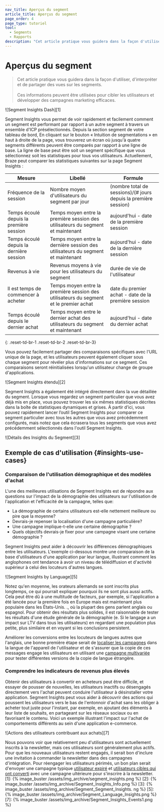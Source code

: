 ```yaml
---
nav_title: Aperçus du segment
article_title: Aperçus du segment
page_order: 4
page_type: tutoriel
tool:
  - Segments
  - Rapports
description: "Cet article pratique vous guidera dans la façon d'utiliser, d'interpréter et de partager des vues sur les segments."
---
```


# Aperçus du segment

> Cet article pratique vous guidera dans la façon d'utiliser, d'interpréter et de partager des vues sur les segments. <br> <br> Ces informations peuvent être utilisées pour cibler les utilisateurs et développer des campagnes marketing efficaces.

!\[Segment Insights Dash\]\[1\]

Segment Insights vous permet de voir rapidement et facilement comment un segment est performant par rapport à un autre segment à travers un ensemble d'ICP présélectionnés. Depuis la section segment de votre tableau de bord, En cliquant sur le bouton « Intuition de segmentations » en haut à droite de la page, vous trouverez un écran où jusqu'à quatre segments différents peuvent être comparés par rapport à une ligne de base. La ligne de base peut être soit un segment spécifique que vous sélectionnez soit les statistiques pour tous vos utilisateurs.  Actuellement, Braze peut comparer les statistiques suivantes sur la page Segment Insights :

| Mesure                                  | Libellé                                                                               | Formule                                                         |
| --------------------------------------- | ------------------------------------------------------------------------------------- | --------------------------------------------------------------- |
| Fréquence de la session                 | Nombre moyen d'utilisateurs du segment par jour                                       | (nombre total de sessions)/(# jours depuis la première session) |
| Temps écoulé depuis la première session | Temps moyen entre la première session des utilisateurs du segment et maintenant       | aujourd'hui - date de la première session                       |
| Temps écoulé depuis la dernière session | Temps moyen entre la dernière session des utilisateurs du segment et maintenant       | aujourd'hui - date de la dernière session                       |
| Revenus à vie                           | Revenus moyens à vie pour les utilisateurs du segment                                 | durée de vie de l'utilisateur                                   |
| Il est temps de commencer à acheter     | Temps moyen entre la première session des utilisateurs du segment et le premier achat | date du premier achat - date de la première session             |
| Temps écoulé depuis le dernier achat    | Temps moyen entre le dernier achat des utilisateurs du segment et maintenant          | aujourd'hui - date du dernier achat                             |
{: .reset-td-br-1 .reset-td-br-2 .reset-td-br-3}

Vous pouvez facilement partager des comparaisons spécifiques avec l'URL unique de la page, et les utilisateurs peuvent également cliquer sous chaque segment pour révéler plus d'informations sur ce segment. Ces comparaisons seront réinitialisées lorsqu'un utilisateur change de groupe d'applications.

!\[Segment Insights étendu\]\[2\]

Segment Insights a également été intégré directement dans la vue détaillée du segment. Lorsque vous regardez un segment particulier que vous avez déjà mis en place, vous pouvez trouver les six mêmes statistiques décrites dans la boîte de statistiques dynamiques et grises. À partir d’ici, vous pouvez rapidement lancer l’outil Segment Insights pour comparer ce segment particulier avec tous les autres que vous avez précédemment configurés, mais notez que cela écrasera tous les segments que vous avez précédemment sélectionnés dans l'outil Segment Insights.

!\[Détails des Insights du Segment\]\[3\]

## Exemple de cas d'utilisation {#insights-use-cases}

### Comparaison de l'utilisation démographique et des modèles d'achat

L'une des meilleures utilisations de Segment Insights est de répondre aux questions sur l'impact de la démographie des utilisateurs sur l'utilisation de l'application et l'efficacité de la campagne, telles que:

- La démographie de certains utilisateurs est-elle nettement meilleure ou pire que la moyenne?
- Devrais-je repenser la localisation d'une campagne particulière?
- Une campagne implique-t-elle une certaine démographie ?
- Quels objectifs devrais-je fixer pour une campagne visant une certaine démographie ?

Segment Insights peut aider à découvrir les différences démographiques entre les utilisateurs. L'exemple ci-dessous montre une comparaison de la base d'utilisateurs d'une application par leur langue, illustrant comment les anglophones ont tendance à avoir un niveau de télédiffusion et d'activité supérieur à celui des locuteurs d'autres langues.

!\[Segment Insights by Language\]\[5\]

Notez qu'en moyenne, les orateurs allemands se sont inscrits plus longtemps, ce qui pourrait expliquer pourquoi ils ne sont plus aussi actifs. Cela peut être dû à une multitude de facteurs, par exemple, si l'application a été lancée pour la première fois en Europe mais est maintenant plus populaire dans les États-Unis. ., où la plupart des gens parlent anglais ou espagnol. Pour obtenir des résultats plus solides, il est raisonnable de tester les résultats d'une étude générale de la démographie (e. Si le langage a un impact sur LTV dans tous les utilisateurs) en regardant une population plus petite, plus similaire et en voyant si les conclusions persistent.

Améliorer les conversions entre les locuteurs de langues autres que l'anglais, une bonne première étape serait de [localiser les campagnes][10] dans la langue de l'appareil de l'utilisateur et de s'assurer que la copie de ces messages engage les utilisateurs en utilisant une [campagne multivariée][11] pour tester différentes versions de la copie de langue étrangère.

### Comprendre les indicateurs de revenus plus élevés

Obtenir des utilisateurs à convertir en acheteurs peut être difficile, et essayer de pousser de nouvelles, les utilisateurs inactifs ou désengagés directement vers l'achat peuvent conduire l'utilisateur à désinstaller votre application. Segment Insights peut vous aider à découvrir des actions qui poussent les utilisateurs vers le bas de l'entonnoir d'achat sans les obliger à acheter tout juste pour l'instant, par exemple, en ajoutant des éléments à leur liste de souhaits, en partageant sur les réseaux sociaux ou en favorisant le contenu. Voici un exemple illustrant l'impact sur l'achat de comportements différents au sein d'une application e-commerce.

!\[Actions des utilisateurs contribuant aux achats\]\[7\]

Nous pouvons voir que relativement peu d'utilisateurs sont actuellement inscrits à la newsletter, mais ces utilisateurs sont généralement plus actifs. Pour que les nouveaux utilisateurs restent engagés, il serait bon d'inclure une invitation à commander la newsletter dans des campagnes d'intégration. Pour réengager les utilisateurs périmés, un bon plan serait d'envoyer une campagne typique [utilisateur expiré][9] et [utilisateurs cibles qui ont converti][12] avec une campagne ultérieure pour s'inscrire à la newsletter.
[1]: {% image_buster /assets/img_archive/segment_insights.png %} [2]: {% image_buster /assets/img_archive/Segment_Insights_Info.png %} [3]: {% image_buster /assets/img_archive/Segment_Segment_Insights. ng %} [5]: {% image_buster /assets/img_archive/Segment_Language_Insights.png %} [7]: {% image_buster /assets/img_archive/Segment_Insights_Events1.png %}

[9]: {{site.baseurl}}/user_guide/engagement_tools/campaigns/ideas_and_strategies/capturing_lapsing_users/#capturing-lapsing-users
[10]: {{site.baseurl}}/user_guide/engagement_tools/campaigns/ideas_and_strategies/campaigns_in_multiple_languages/#campaigns-in-multiple-languages
[11]: {{site.baseurl}}/user_guide/engagement_tools/campaigns/testing_and_more/multivariate_testing/#creating-tests
[12]: {{site.baseurl}}/user_guide/engagement_tools/campaigns/ideas_and_strategies/retargeting_campaigns/#converted-from-campaign-filter
